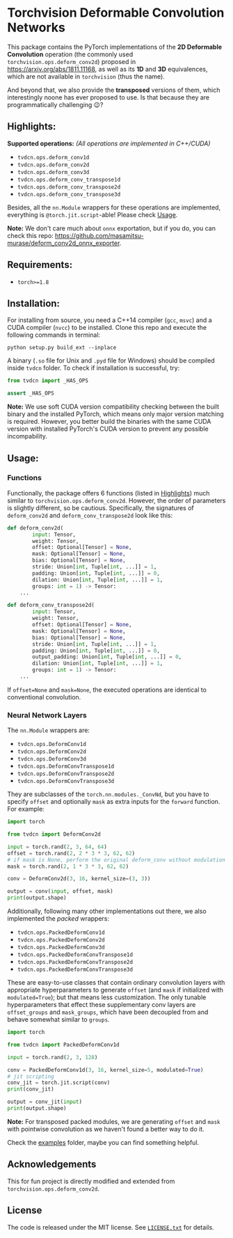 Torchvision Deformable Convolution Networks
========

This package contains the PyTorch implementations of the **2D Deformable Convolution** operation
(the commonly used  `torchvision.ops.deform_conv2d`) proposed in https://arxiv.org/abs/1811.11168,
as well as its **1D** and **3D** equivalences, which are not available in `torchvision` (thus the name).

And beyond that, we also provide the **transposed** versions of them,
which interestingly noone has ever proposed to use.
Is that because they are programmatically challenging 😉?

## Highlights:

**Supported operations:** _(All operations are implemented in C++/CUDA)_
- `tvdcn.ops.deform_conv1d`
- `tvdcn.ops.deform_conv2d`
- `tvdcn.ops.deform_conv3d`
- `tvdcn.ops.deform_conv_transpose1d`
- `tvdcn.ops.deform_conv_transpose2d`
- `tvdcn.ops.deform_conv_transpose3d`

Besides, all the `nn.Module` wrappers for these operations are implemented,
everything is `@torch.jit.script`-able! Please check [Usage](#usage).

**Note:** We don't care much about `onnx` exportation, but if you do, you can check this repo:
https://github.com/masamitsu-murase/deform_conv2d_onnx_exporter.

## Requirements:

- `torch>=1.8`

## Installation:

For installing from source, you need a C++14 compiler (`gcc`, `msvc`) and a CUDA compiler (`nvcc`) to be installed.
Clone this repo and execute the following commands in terminal:

```terminal
python setup.py build_ext --inplace
```

A binary (`.so` file for Unix and `.pyd` file for Windows) should be compiled inside `tvdcn` folder.
To check if installation is successful, try:

```python
from tvdcn import _HAS_OPS

assert _HAS_OPS
```

**Note:** We use soft CUDA version compatibility checking between the built binary and the installed PyTorch,
which means only major version matching is required.
However, you better build the binaries with the same CUDA version with installed PyTorch's CUDA version to prevent
any possible incompability.

## Usage:

### Functions
Functionally, the package offers 6 functions (listed in [Highlights](#highlights)) much similar to
`torchvision.ops.deform_conv2d`.
However, the order of parameters is slightly different, so be cautious.
Specifically, the signatures of `deform_conv2d` and `deform_conv_transpose2d` look like this:

```python
def deform_conv2d(
        input: Tensor,
        weight: Tensor,
        offset: Optional[Tensor] = None,
        mask: Optional[Tensor] = None,
        bias: Optional[Tensor] = None,
        stride: Union[int, Tuple[int, ...]] = 1,
        padding: Union[int, Tuple[int, ...]] = 0,
        dilation: Union[int, Tuple[int, ...]] = 1,
        groups: int = 1) -> Tensor:
    ...

def deform_conv_transpose2d(
        input: Tensor,
        weight: Tensor,
        offset: Optional[Tensor] = None,
        mask: Optional[Tensor] = None,
        bias: Optional[Tensor] = None,
        stride: Union[int, Tuple[int, ...]] = 1,
        padding: Union[int, Tuple[int, ...]] = 0,
        output_padding: Union[int, Tuple[int, ...]] = 0,
        dilation: Union[int, Tuple[int, ...]] = 1,
        groups: int = 1) -> Tensor:
    ...
```
If `offset=None` and `mask=None`, the executed operations are identical to conventional convolution.

### Neural Network Layers

The `nn.Module` wrappers are:
- `tvdcn.ops.DeformConv1d`
- `tvdcn.ops.DeformConv2d`
- `tvdcn.ops.DeformConv3d`
- `tvdcn.ops.DeformConvTranspose1d`
- `tvdcn.ops.DeformConvTranspose2d`
- `tvdcn.ops.DeformConvTranspose3d`

They are subclasses of the `torch.nn.modules._ConvNd`,
but you have to specify `offset` and optionally `mask` as extra inputs for the `forward` function.
For example:

```python
import torch

from tvdcn import DeformConv2d

input = torch.rand(2, 3, 64, 64)
offset = torch.rand(2, 2 * 3 * 3, 62, 62)
# if mask is None, perform the original deform_conv without modulation (v2)
mask = torch.rand(2, 1 * 3 * 3, 62, 62)

conv = DeformConv2d(3, 16, kernel_size=(3, 3))

output = conv(input, offset, mask)
print(output.shape)
```

Additionally, following many other implementations out there, we also implemented the _packed_ wrappers:
- `tvdcn.ops.PackedDeformConv1d`
- `tvdcn.ops.PackedDeformConv2d`
- `tvdcn.ops.PackedDeformConv3d`
- `tvdcn.ops.PackedDeformConvTranspose1d`
- `tvdcn.ops.PackedDeformConvTranspose2d`
- `tvdcn.ops.PackedDeformConvTranspose3d`

These are easy-to-use classes that contain ordinary convolution layers with appropriate hyperparameters to generate
`offset` (and `mask` if initialized with `modulated=True`);
but that means less customization.
The only tunable hyperparameters that effect these supplementary conv layers are `offset_groups` and `mask_groups`,
which have been decoupled from and behave somewhat similar to `groups`.

```python
import torch

from tvdcn import PackedDeformConv1d

input = torch.rand(2, 3, 128)

conv = PackedDeformConv1d(3, 16, kernel_size=5, modulated=True)
# jit scripting
conv_jit = torch.jit.script(conv)
print(conv_jit)

output = conv_jit(input)
print(output.shape)
```

**Note:** For transposed packed modules, we are generating `offset` and `mask` with pointwise convolution
as we haven't found a better way to do it.

Check the [examples](examples) folder, maybe you can find something helpful.

## Acknowledgements

This for fun project is directly modified and extended from `torchvision.ops.deform_conv2d`.

## License

The code is released under the MIT license. See [`LICENSE.txt`](LICENSE.txt) for details.
